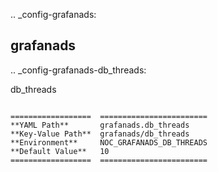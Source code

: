 .. _config-grafanads:

grafanads
---------


.. _config-grafanads-db_threads:

db_threads
~~~~~~~~~~

==================  ========================
**YAML Path**       grafanads.db_threads
**Key-Value Path**  grafanads/db_threads
**Environment**     NOC_GRAFANADS_DB_THREADS
**Default Value**   10
==================  ========================


